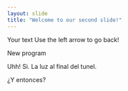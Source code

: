 ```yaml
---
layout: slide
title: "Welcome to our second slide!"
---
```

Your text
Use the left arrow to go back!

New program

Uhh! Si. La luz al final del tunel.


¿Y entonces?
